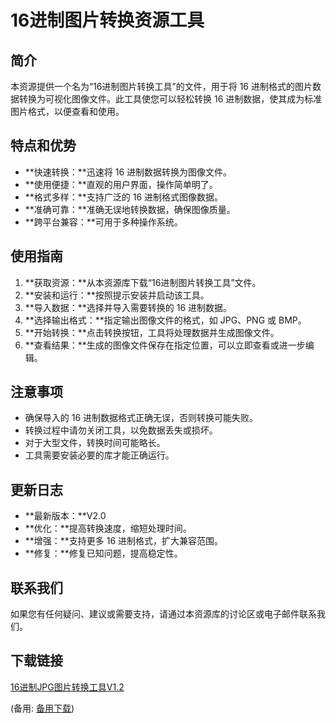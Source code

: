  # 16进制图片转换资源工具

 ## 简介
 本资源提供一个名为“16进制图片转换工具”的文件，用于将 16 进制格式的图片数据转换为可视化图像文件。此工具使您可以轻松转换 16 进制数据，使其成为标准图片格式，以便查看和使用。

 ## 特点和优势
 - **快速转换：**迅速将 16 进制数据转换为图像文件。
 - **使用便捷：**直观的用户界面，操作简单明了。
 - **格式多样：**支持广泛的 16 进制格式图像数据。
 - **准确可靠：**准确无误地转换数据，确保图像质量。
 - **跨平台兼容：**可用于多种操作系统。

 ## 使用指南
 1. **获取资源：**从本资源库下载“16进制图片转换工具”文件。
 2. **安装和运行：**按照提示安装并启动该工具。
 3. **导入数据：**选择并导入需要转换的 16 进制数据。
 4. **选择输出格式：**指定输出图像文件的格式，如 JPG、PNG 或 BMP。
 5. **开始转换：**点击转换按钮，工具将处理数据并生成图像文件。
 6. **查看结果：**生成的图像文件保存在指定位置，可以立即查看或进一步编辑。

 ## 注意事项
 - 确保导入的 16 进制数据格式正确无误，否则转换可能失败。
 - 转换过程中请勿关闭工具，以免数据丢失或损坏。
 - 对于大型文件，转换时间可能略长。
 - 工具需要安装必要的库才能正确运行。

 ## 更新日志
 - **最新版本：**V2.0
 - **优化：**提高转换速度，缩短处理时间。
 - **增强：**支持更多 16 进制格式，扩大兼容范围。
 - **修复：**修复已知问题，提高稳定性。

 ## 联系我们
 如果您有任何疑问、建议或需要支持，请通过本资源库的讨论区或电子邮件联系我们。

 ## 下载链接
 [16进制JPG图片转换工具V1.2](https://pan.quark.cn/s/c4c4b7d3fda9) 

 (备用: [备用下载](https://pan.baidu.com/s/1tt-H1Yl_DyvNah6bCHma9w?pwd=1234))
